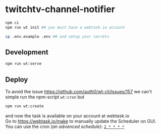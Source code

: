 # twitchtv-channel-notifier

```bash
npm ci
npm run wt init ## you must have a webtask.io account

cp .env.example .env ## and setup your secrets
```

## Development

```bash
npm run wt:serve
```

## Deploy

To avoid the issue https://github.com/auth0/wt-cli/issues/157 we can't simple run the npm-script `wt:cron` but

```bash
npm run wt:create
```

and now the task is available on your account at webtask.io  
Go to https://webtask.io/make to manually update the Scheduler on GUI. You can use the cron (_an advanced schedule_): [`2 * * * *`](https://crontab.guru/#2_*_*_*_*)
